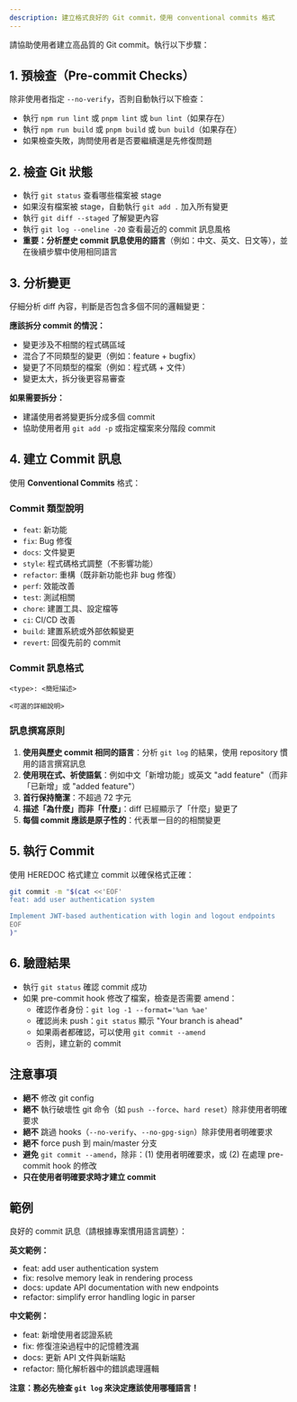 ```yaml
---
description: 建立格式良好的 Git commit，使用 conventional commits 格式
---
```


請協助使用者建立高品質的 Git commit。執行以下步驟：

## 1. 預檢查（Pre-commit Checks）

除非使用者指定 `--no-verify`，否則自動執行以下檢查：
- 執行 `npm run lint` 或 `pnpm lint` 或 `bun lint`（如果存在）
- 執行 `npm run build` 或 `pnpm build` 或 `bun build`（如果存在）
- 如果檢查失敗，詢問使用者是否要繼續還是先修復問題

## 2. 檢查 Git 狀態

- 執行 `git status` 查看哪些檔案被 stage
- 如果沒有檔案被 stage，自動執行 `git add .` 加入所有變更
- 執行 `git diff --staged` 了解變更內容
- 執行 `git log --oneline -20` 查看最近的 commit 訊息風格
- **重要：分析歷史 commit 訊息使用的語言**（例如：中文、英文、日文等），並在後續步驟中使用相同語言

## 3. 分析變更

仔細分析 diff 內容，判斷是否包含多個不同的邏輯變更：

**應該拆分 commit 的情況：**
- 變更涉及不相關的程式碼區域
- 混合了不同類型的變更（例如：feature + bugfix）
- 變更了不同類型的檔案（例如：程式碼 + 文件）
- 變更太大，拆分後更容易審查

**如果需要拆分：**
- 建議使用者將變更拆分成多個 commit
- 協助使用者用 `git add -p` 或指定檔案來分階段 commit

## 4. 建立 Commit 訊息

使用 **Conventional Commits** 格式：

### Commit 類型說明

- `feat`: 新功能
- `fix`: Bug 修復
- `docs`: 文件變更
- `style`: 程式碼格式調整（不影響功能）
- `refactor`: 重構（既非新功能也非 bug 修復）
- `perf`: 效能改善
- `test`: 測試相關
- `chore`: 建置工具、設定檔等
- `ci`: CI/CD 改善
- `build`: 建置系統或外部依賴變更
- `revert`: 回復先前的 commit

### Commit 訊息格式

```
<type>: <簡短描述>

<可選的詳細說明>
```

### 訊息撰寫原則

1. **使用與歷史 commit 相同的語言**：分析 `git log` 的結果，使用 repository 慣用的語言撰寫訊息
2. **使用現在式、祈使語氣**：例如中文「新增功能」或英文 "add feature"（而非「已新增」或 "added feature"）
3. **首行保持簡潔**：不超過 72 字元
4. **描述「為什麼」而非「什麼」**：diff 已經顯示了「什麼」變更了
5. **每個 commit 應該是原子性的**：代表單一目的的相關變更

## 5. 執行 Commit

使用 HEREDOC 格式建立 commit 以確保格式正確：

```bash
git commit -m "$(cat <<'EOF'
feat: add user authentication system

Implement JWT-based authentication with login and logout endpoints
EOF
)"
```

## 6. 驗證結果

- 執行 `git status` 確認 commit 成功
- 如果 pre-commit hook 修改了檔案，檢查是否需要 amend：
  - 確認作者身份：`git log -1 --format='%an %ae'`
  - 確認尚未 push：`git status` 顯示 "Your branch is ahead"
  - 如果兩者都確認，可以使用 `git commit --amend`
  - 否則，建立新的 commit

## 注意事項

- **絕不** 修改 git config
- **絕不** 執行破壞性 git 命令（如 `push --force`、`hard reset`）除非使用者明確要求
- **絕不** 跳過 hooks（`--no-verify`、`--no-gpg-sign`）除非使用者明確要求
- **絕不** force push 到 main/master 分支
- **避免** `git commit --amend`，除非：(1) 使用者明確要求，或 (2) 在處理 pre-commit hook 的修改
- **只在使用者明確要求時才建立 commit**

## 範例

良好的 commit 訊息（請根據專案慣用語言調整）：

**英文範例：**
- feat: add user authentication system
- fix: resolve memory leak in rendering process
- docs: update API documentation with new endpoints
- refactor: simplify error handling logic in parser

**中文範例：**
- feat: 新增使用者認證系統
- fix: 修復渲染過程中的記憶體洩漏
- docs: 更新 API 文件與新端點
- refactor: 簡化解析器中的錯誤處理邏輯

**注意：務必先檢查 `git log` 來決定應該使用哪種語言！**
